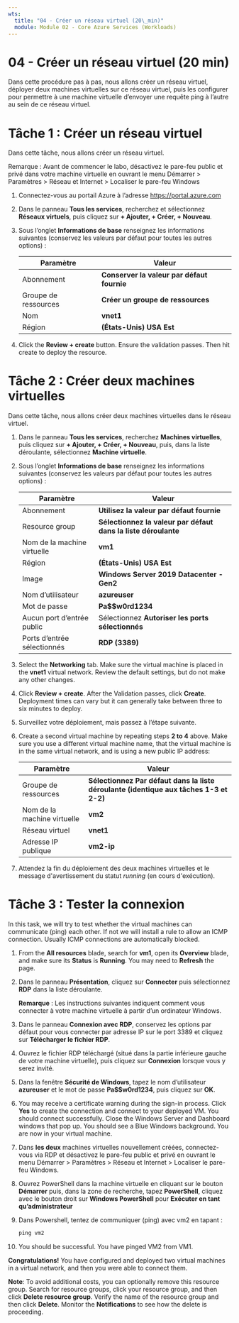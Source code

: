 ```yaml
---
wts:
  title: "04 - Créer un réseau virtuel (20\_min)"
  module: Module 02 - Core Azure Services (Workloads)
---
```

# <a name="04---create-a-virtual-network-20-min"></a>04 - Créer un réseau virtuel (20 min)

Dans cette procédure pas à pas, nous allons créer un réseau virtuel, déployer deux machines virtuelles sur ce réseau virtuel, puis les configurer pour permettre à une machine virtuelle d’envoyer une requête ping à l’autre au sein de ce réseau virtuel.

# <a name="task-1-create-a-virtual-network"></a>Tâche 1 : Créer un réseau virtuel 

Dans cette tâche, nous allons créer un réseau virtuel. 

Remarque : Avant de commencer le labo, désactivez le pare-feu public et privé dans votre machine virtuelle en ouvrant le menu Démarrer > Paramètres > Réseau et Internet > Localiser le pare-feu Windows

1. Connectez-vous au portail Azure à l’adresse <a href="https://portal.azure.com" target="_blank"><span style="color: #0066cc;" color="#0066cc">https://portal.azure.com</span></a>

2. Dans le panneau **Tous les services**, recherchez et sélectionnez **Réseaux virtuels**, puis cliquez sur **+ Ajouter, + Créer, + Nouveau**. 

3. Sous l’onglet **Informations de base** renseignez les informations suivantes (conservez les valeurs par défaut pour toutes les autres options) :

    | Paramètre | Valeur | 
    | --- | --- |
    | Abonnement | **Conserver la valeur par défaut fournie** |
    | Groupe de ressources | **Créer un groupe de ressources** |
    | Nom | **vnet1** |
    | Région | **(États-Unis) USA Est** |
    
   
4. Click the <bpt id="p1">**</bpt>Review + create<ept id="p1">**</ept> button. Ensure the validation passes. Then hit create to deploy the resource.


# <a name="task-2-create-two-virtual-machines"></a>Tâche 2 : Créer deux machines virtuelles

Dans cette tâche, nous allons créer deux machines virtuelles dans le réseau virtuel. 

1. Dans le panneau **Tous les services**, recherchez **Machines virtuelles**, puis cliquez sur **+ Ajouter, + Créer, + Nouveau**, puis, dans la liste déroulante, sélectionnez **Machine virtuelle**. 

2. Sous l’onglet **Informations de base** renseignez les informations suivantes (conservez les valeurs par défaut pour toutes les autres options) :

   | Paramètre | Valeur | 
   | --- | --- |
   | Abonnement | **Utilisez la valeur par défaut fournie** |
   | Resource group |  **Sélectionnez la valeur par défaut dans la liste déroulante** |
   | Nom de la machine virtuelle | **vm1**|
   | Région | **(États-Unis) USA Est** |
   | Image | **Windows Server 2019 Datacenter - Gen2** |
   | Nom d’utilisateur| **azureuser** |
   | Mot de passe| **Pa$$w0rd1234** |
   | Aucun port d’entrée public| Sélectionnez **Autoriser les ports sélectionnés**  |
   | Ports d’entrée sélectionnés| **RDP (3389)** |
   

3. Select the <bpt id="p1">**</bpt>Networking<ept id="p1">**</ept> tab. Make sure the virtual machine is placed in the <bpt id="p2">**</bpt>vnet1<ept id="p2">**</ept> virtual network. Review the default settings, but do not make any other changes. 

4. Click <bpt id="p1">**</bpt>Review + create<ept id="p1">**</ept>. After the Validation passes, click <bpt id="p1">**</bpt>Create<ept id="p1">**</ept>. Deployment times can vary but it can generally take between three to six minutes to deploy.

5. Surveillez votre déploiement, mais passez à l’étape suivante. 

6. Create a second virtual machine by repeating steps <bpt id="p1">**</bpt>2 to 4<ept id="p1">**</ept> above. Make sure you use a different virtual machine name, that the virtual machine is in the same virtual network, and is using a new public IP address:

    | Paramètre | Valeur |
    | --- | --- |
    | Groupe de ressources | **Sélectionnez Par défaut dans la liste déroulante (identique aux tâches 1-3 et 2-2)** |
    | Nom de la machine virtuelle |  **vm2** |
    | Réseau virtuel | **vnet1** |
    | Adresse IP publique | **vm2-ip** |

7. Attendez la fin du déploiement des deux machines virtuelles et le message d'avertissement du statut *running* (en cours d'exécution).

# <a name="task-3-test-the-connection"></a>Tâche 3 : Tester la connexion 

In this task, we will try to test whether the virtual machines can communicate (ping) each other. If not we will install a rule to allow an ICMP connection. Usually ICMP connections are automatically blocked.

1. From the <bpt id="p1">**</bpt>All resources<ept id="p1">**</ept> blade, search for <bpt id="p2">**</bpt>vm1<ept id="p2">**</ept>, open its <bpt id="p3">**</bpt>Overview<ept id="p3">**</ept> blade, and make sure its <bpt id="p4">**</bpt>Status<ept id="p4">**</ept> is <bpt id="p5">**</bpt>Running<ept id="p5">**</ept>. You may need to <bpt id="p1">**</bpt>Refresh<ept id="p1">**</ept> the page.

2. Dans le panneau **Présentation**, cliquez sur **Connecter** puis sélectionnez **RDP** dans la liste déroulante.

    **Remarque** : Les instructions suivantes indiquent comment vous connecter à votre machine virtuelle à partir d’un ordinateur Windows. 

3. Dans le panneau **Connexion avec RDP**, conservez les options par défaut pour vous connecter par adresse IP sur le port 3389 et cliquez sur **Télécharger le fichier RDP**.

4. Ouvrez le fichier RDP téléchargé (situé dans la partie inférieure gauche de votre machine virtuelle), puis cliquez sur **Connexion** lorsque vous y serez invité. 

5. Dans la fenêtre **Sécurité de Windows**, tapez le nom d’utilisateur **azureuser** et le mot de passe **Pa$$w0rd1234**, puis cliquez sur **OK**.

6. You may receive a certificate warning during the sign-in process. Click <bpt id="p1">**</bpt>Yes<ept id="p1">**</ept> to create the connection and connect to your deployed VM. You should connect successfully. Close the Windows Server and Dashboard windows that pop up. You should see a Blue Windows background. You are now in your virtual machine.

7. Dans **les deux** machines virtuelles nouvellement créées, connectez-vous via RDP et désactivez le pare-feu public et privé en ouvrant le menu Démarrer > Paramètres > Réseau et Internet > Localiser le pare-feu Windows.

8. Ouvrez PowerShell dans la machine virtuelle en cliquant sur le bouton **Démarrer** puis, dans la zone de recherche, tapez **PowerShell**, cliquez avec le bouton droit sur **Windows PowerShell** pour **Exécuter en tant qu’administrateur**

9. Dans Powershell, tentez de communiquer (ping) avec vm2 en tapant :

   ```PowerShell
   ping vm2
   ```

 10. You should be successful. You have pinged VM2 from VM1.


<bpt id="p1">**</bpt>Congratulations!<ept id="p1">**</ept> You have configured and deployed two virtual machines in a virtual network, and then you were able to connect them.

<bpt id="p1">**</bpt>Note<ept id="p1">**</ept>: To avoid additional costs, you can optionally remove this resource group. Search for resource groups, click your resource group, and then click <bpt id="p1">**</bpt>Delete resource group<ept id="p1">**</ept>. Verify the name of the resource group and then click <bpt id="p1">**</bpt>Delete<ept id="p1">**</ept>. Monitor the <bpt id="p1">**</bpt>Notifications<ept id="p1">**</ept> to see how the delete is proceeding.
